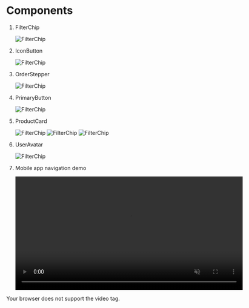 # Components

1. FilterChip

   ![FilterChip](./docs/images/FilterChip.png)

2. IconButton

   ![FilterChip](./docs/images/IconButton.png)

3. OrderStepper

   ![FilterChip](./docs/images/OrderStepper.png)

4. PrimaryButton

   ![FilterChip](./docs/images/PrimaryButton.png)

5. ProductCard

   ![FilterChip](./docs/images/ProductCard_01.png)
   ![FilterChip](./docs/images/ProductCard_02.png)
   ![FilterChip](./docs/images/ProductCard_03.png)

6. UserAvatar

   ![FilterChip](./docs/images/UserAvatar.png)

7. Mobile app navigation demo

   <video src="./docs/video/Video01.mp4" controls playsinline muted loop width="600">
  Your browser does not support the video tag.
</video>
